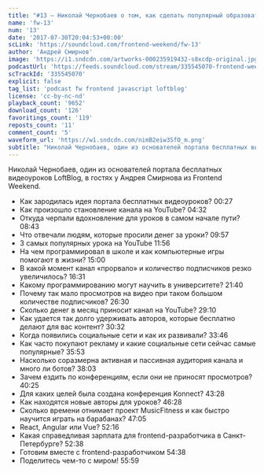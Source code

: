 ```yaml
---
title: "#13 – Николай Чернобаев о том, как сделать популярный образовательный проект на YouTube"
name: 'fw-13'
num: '13'
date: '2017-07-30T20:04:53+00:00'
scLink: 'https://soundcloud.com/frontend-weekend/fw-13'
author: 'Андрей Смирнов'
image: 'https://i1.sndcdn.com/artworks-000235919432-s8xcdp-original.jpg'
podcastUrl: 'https://feeds.soundcloud.com/stream/335545070-frontend-weekend-fw-13.m4a'
scTrackId: '335545070'
explicit: false
tag_list: 'podcast fw frontend javascript loftblog'
license: 'cc-by-nc-nd'
playback_count: '9652'
download_count: '126'
favoritings_count: '119'
reposts_count: '11'
comment_count: '5'
waveform_url: 'https://w1.sndcdn.com/nimB2eiw3SfO_m.png'
subtitle: "Николай Чернобаев, один из основателей портала бесплатных видеоуроков LoftBlog, в гостях у Андрея Смирнова из Frontend Weekend."
---
```

Николай Чернобаев, один из основателей портала бесплатных видеоуроков LoftBlog, в гостях у Андрея Смирнова из Frontend Weekend.

- Как зародилась идея портала бесплатных видеоуроков? <timecode sec="27">00:27</timecode>
- Как произошло становление канала на YouTube? <timecode sec="272">04:32</timecode>
- Откуда черпали вдохновление для уроков в самом начале пути? <timecode sec="523">08:43</timecode>
- Что отвечали людям, которые просили денег за уроки? <timecode sec="597">09:57</timecode>
- 3 самых популярных урока на YouTube <timecode sec="716">11:56</timecode>
- На чем программировал в школе и как компьютерные игры помогают в жизни? <timecode sec="900">15:00</timecode>
- В какой момент канал «прорвало» и количество подписчиков резко увеличилось? <timecode sec="991">16:31</timecode>
- Какому программированию могут научить в университете? <timecode sec="1300">21:40</timecode>
- Почему так мало просмотров на видео при таком большом количестве подписчиков? <timecode sec="1590">26:30</timecode>
- Сколько денег в месяц приносит канал на YouTube? <timecode sec="1750">29:10</timecode>
- Как удается так долго удерживать авторов, которые бесплатно делают для вас контент? <timecode sec="1832">30:32</timecode>
- Когда появились социальные сети и как их развивали? <timecode sec="2026">33:46</timecode>
- Как часто покупают рекламу и какие социальные сети сейчас самые популярные? <timecode sec="2153">35:53</timecode>
- Насколько соразмерна активная и пассивная аудитория канала и много ли ботов? <timecode sec="2283">38:03</timecode>
- Зачем ездить по конференциям, если они не приносят просмотров? <timecode sec="2425">40:25</timecode>
- Для каких целей была создана конференция Konnect? <timecode sec="2608">43:28</timecode>
- Как находятся новые авторы для уроков? <timecode sec="2788">46:28</timecode>
- Сколько времени отнимает проект MusicFitness и как быстро научится играть на барабанах? <timecode sec="2825">47:05</timecode>
- React, Angular или Vue? <timecode sec="3136">52:16</timecode>
- Какая справедливая зарплата для frontend-разработчика в Санкт-Петербурге? <timecode sec="3158">52:38</timecode>
- Готовим вместе с frontend-разработчиком <timecode sec="3278">54:38</timecode>
- Поделитесь чем-то с миром! <timecode sec="3359">55:59</timecode>